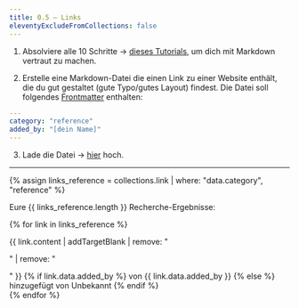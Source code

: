 ```yaml
---
title: 0.5 — Links
eleventyExcludeFromCollections: false
---
```


1. Absolviere alle 10 Schritte → [dieses Tutorials](https://commonmark.org/help/tutorial/), um dich mit Markdown vertraut zu machen. 

2. Erstelle eine Markdown-Datei die einen Link zu einer Website enthält, die du gut gestaltet (gute Typo/gutes Layout) findest. Die Datei soll folgendes [Frontmatter](https://daily-dev-tips.com/posts/what-exactly-is-frontmatter/) enthalten:

```yaml
---
category: "reference"
added_by: "[dein Name]"
---
```

3. Lade die Datei → [hier](https://drive.google.com/open?id=1-5eIkLHpwcskwcCID-ooVpZbVrUMlF81&usp=drive_fs) hoch.


---

{% assign links_reference = collections.link | where: "data.category", "reference" %}

Eure {{ links_reference.length }} Recherche-Ergebnisse:  

{% for link in links_reference %}
  <div class="post">
    {{ link.content | addTargetBlank | remove: "<p>" | remove: "</p>" }}
    {% if link.data.added_by %}
      <span class="added_by">von {{ link.data.added_by }}</span>
    {% else %}
      <span class="added_by">hinzugefügt von Unbekannt</span>
    {% endif %}
  </div>
{% endfor %}



